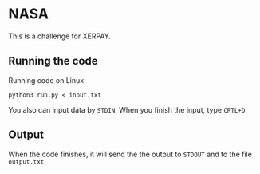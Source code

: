 # NASA
This is a challenge for XERPAY.

## Running the code
Running code on Linux
```
python3 run.py < input.txt
```
You also can input data by `STDIN`. When you finish the input, type `CRTL+D`.

## Output
When the code finishes, it will send the the output to `STDOUT` and to the file `output.txt`